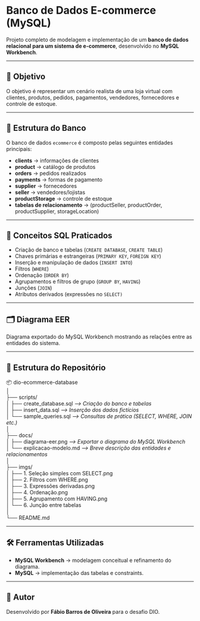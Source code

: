 # Banco de Dados E-commerce (MySQL)

Projeto completo de modelagem e implementação de um **banco de dados relacional para um sistema de e-commerce**, desenvolvido no **MySQL Workbench**.  

---

## 📌 Objetivo
O objetivo é representar um cenário realista de uma loja virtual com clientes, produtos, pedidos, pagamentos, vendedores, fornecedores e controle de estoque.

---

## 🧩 Estrutura do Banco
O banco de dados `ecommerce` é composto pelas seguintes entidades principais:

- **clients** → informações de clientes  
- **product** → catálogo de produtos  
- **orders** → pedidos realizados  
- **payments** → formas de pagamento  
- **supplier** → fornecedores  
- **seller** → vendedores/lojistas  
- **productStorage** → controle de estoque  
- **tabelas de relacionamento** → (productSeller, productOrder, productSupplier, storageLocation)

---

## 🧠 Conceitos SQL Praticados

- Criação de banco e tabelas (`CREATE DATABASE`, `CREATE TABLE`)
- Chaves primárias e estrangeiras (`PRIMARY KEY`, `FOREIGN KEY`)
- Inserção e manipulação de dados (`INSERT INTO`)
- Filtros (`WHERE`)
- Ordenação (`ORDER BY`)
- Agrupamentos e filtros de grupo (`GROUP BY`, `HAVING`)
- Junções (`JOIN`)
- Atributos derivados (expressões no `SELECT)`

---

## 🗂️ Diagrama EER

Diagrama exportado do MySQL Workbench mostrando as relações entre as entidades do sistema.

---

## 📂 Estrutura do Repositório

📦 dio-ecommerce-database  
│  
├── scripts/  
│   ├── create_database.sql        *--> Criação do banco e tabelas*  
│   ├── insert_data.sql            *--> Inserção dos dados fictícios*  
│   └── sample_queries.sql         *--> Consultas de prática (SELECT, WHERE, JOIN etc.)*  
│  
├── docs/  
│   ├── diagrama-eer.png           *--> Exportar o diagrama do MySQL Workbench*  
│   └── explicacao-modelo.md       *--> Breve descrição das entidades e relacionamentos*  
│  
├── imgs/   
│   ├── 1. Seleção simples com SELECT.png  
│   ├── 2. Filtros com WHERE.png  
│   ├── 3. Expressões derivadas.png  
│   ├── 4. Ordenação.png  
│   ├── 5. Agrupamento com HAVING.png  
│   └── 6. Junção entre tabelas  
│  
└── README.md

--- 

## 🛠️ Ferramentas Utilizadas
- **MySQL Workbench** → modelagem conceitual e refinamento do diagrama.  
- **MySQL** → implementação das tabelas e constraints.  

---

## 📝 Autor

Desenvolvido por **Fábio Barros de Oliveira** para o desafio DIO.

